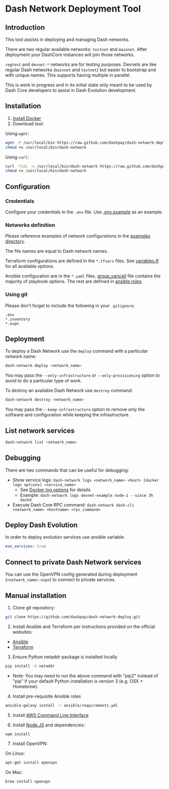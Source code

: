 # Dash Network Deployment Tool

## Introduction

This tool assists in deploying and managing Dash networks.

There are two regular available networks: `testnet` and `mainnet`.
After deployment your DashCore instances will join those networks.

`regtest` and `devnet-*` networks are for testing purposes.
Devnets are like regular Dash networks (`mainnet` and `testnet`)
but easier to bootstrap and with unique names. This supports having multiple in
parallel.

This is work in progress and in its initial state only meant to be used by
Dash Core developers to assist in Dash Evolution development.

## Installation

1. [Install Docker](https://docs.docker.com/install/)
2. Download tool:

Using `wget`:

```bash
wget -P /usr/local/bin https://raw.github.com/dashpay/dash-network-deploy/master/bin/dash-network && \
chmod +x /usr/local/bin/dash-network
```

Using `curl`:

```bash
curl -fsSL -o /usr/local/bin/dash-network https://raw.github.com/dashpay/dash-network-deploy/master/bin/dash-network && \
chmod +x /usr/local/bin/dash-network
```

## Configuration

### Credentials

Configure your credentials in the `.env` file.
Use [.env.example](https://github.com/dashpay/dash-network-deploy/blob/master/examples/.env.example) as an example.

### Networks definition

Please reference examples of network configurations
in the [examples directory](https://github.com/dashpay/dash-network-deploy/tree/master/examples/).

The file names are equal to Dash network names.

Terraform configurations are defined in the `*.tfvars` files.
See [variables.tf](https://github.com/dashpay/dash-network-deploy/blob/master/terraform/aws/variables.tf) for all available options.

Ansible configuration are in the `*.yaml` files.
[group_vars/all](https://github.com/dashpay/dash-network-deploy/blob/master/ansible/group_vars/all)
file contains the majority of playbook options.
The rest are defined in [ansible roles](https://github.com/dashpay/dash-network-deploy/tree/master/ansible/roles).

### Using git

Please don't forget to include the following in your `.gitignore`:
```
.env
*.inventory
*.ovpn
```

## Deployment

To deploy a Dash Network use the `deploy` command with a particular network name:

```bash
dash-network deploy <network_name>
```

You may pass the `--only-infrastructure` or `--only-provisioning` option to avoid to do a particular type of work.

To destroy an available Dash Network use `destroy` command:

```bash
dash-network destroy <network_name>
```

You may pass the `--keep-infrastructure` option to remove only the software and configuration while keeping the infrastructure.

## List network services

```bash
dash-network list <network_name>
```

## Debugging

There are two commands that can be useful for debugging:

- Show service logs: `dash-network logs <network_name> <host> [docker logs options] <service_name>`
  - See [Docker log options](https://docs.docker.com/engine/reference/commandline/logs/) for details
  - Example: `dash-network logs devnet-example node-1 --since 3h dashd`
- Execute Dash Core RPC command: `dash-network dash-cli <network_name> <hostname> <rpc_command>`

## Deploy Dash Evolution

In order to deploy evolution services use ansible variable:

```yaml
evo_services: true
```

## Connect to private Dash Network services

You can use the OpenVPN config generated during deployment (`<network_name>.ovpn`) to connect to private services.

## Manual installation

1. Clone git repository:

```bash
git clone https://github.com/dashpay/dash-network-deploy.git
```

2. Install Ansible and Terraform per instructions provided on the official websites:

* [Ansible](https://docs.ansible.com/ansible/latest/installation_guide/intro_installation.html)
* [Terraform](https://www.terraform.io/intro/getting-started/install.html)

3. Ensure Python netaddr package is installed locally

```bash
pip install -U netaddr
```

* Note: You may need to run the above command with "pip2" instead of "pip" if
  your default Python installation is version 3 (e.g. OSX + Homebrew).

4. Install pre-requisite Ansible roles

```bash
ansible-galaxy install -r ansible/requirements.yml
```

5. Install [AWS Command Line Interface](https://docs.aws.amazon.com/cli/latest/userguide/installing.html)

6. Install [Node.JS](https://nodejs.org/en/download/) and dependencies:

```bash
npm install
```

7. Install OpenVPN:

On Linux:
```bash
apt-get install openvpn
```

On Mac:
```bash
brew install openvpn
```

